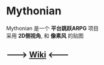 # Mythonian

Mythonian 是一个 **平台跳跃ARPG** 项目  
采用 **2D侧视角**, 和 **像素风** 的贴图

## ---> [Wiki](https://github.com/MythoniaTeam/Mythonian-Wiki/wiki) <---
